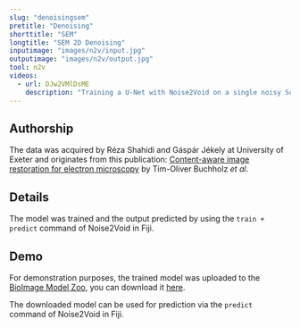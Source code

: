 ```yaml
---
slug: "denoisingsem"
pretitle: "Denoising"
shorttitle: "SEM"
longtitle: "SEM 2D Denoising"
inputimage: "images/n2v/input.jpg"
outputimage: "images/n2v/output.jpg"  
tool: n2v
videos:
  - url: DJw2VMlDsME
    description: "Training a U-Net with Noise2Void on a single noisy Scanning Electron Microscopy (SEM) image and denoising it."
---
```


## Authorship

The data was acquired by Réza Shahidi and Gáspár Jékely at University of Exeter and originates from this publication: [Content-aware image restoration for electron microscopy](https://books.google.de/books?hl=en&lr=&id=rn2jDwAAQBAJ&oi=fnd&pg=PA277&dq=info:41WW__W36dwJ:scholar.google.com&ots=xdqzPRk19v&sig=9sxVkiynLPCj9IhHoolchoxTT_U&redir_esc=y#v=onepage&q&f=true) by Tim-Oliver Buchholz _et al_.

## Details
The model was trained and the output predicted by using the `train + predict` command of Noise2Void in Fiji. 
  
## Demo
For demonstration purposes, the trained model was uploaded to the [BioImage Model Zoo](https://bioimage.io), you can download it [here](https://bioimage.io/?model=N2V%20SEM%20Demo). 

The downloaded model can be used for prediction via the `predict` command of Noise2Void in Fiji. 
